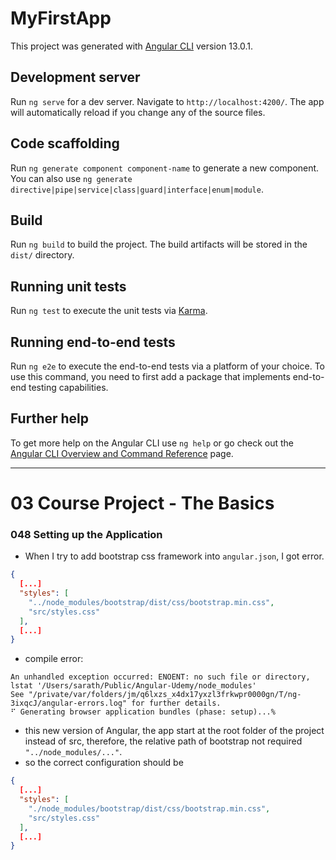 # MyFirstApp

This project was generated with [Angular CLI](https://github.com/angular/angular-cli) version 13.0.1.

## Development server

Run `ng serve` for a dev server. Navigate to `http://localhost:4200/`. The app will automatically reload if you change any of the source files.

## Code scaffolding

Run `ng generate component component-name` to generate a new component. You can also use `ng generate directive|pipe|service|class|guard|interface|enum|module`.

## Build

Run `ng build` to build the project. The build artifacts will be stored in the `dist/` directory.

## Running unit tests

Run `ng test` to execute the unit tests via [Karma](https://karma-runner.github.io).

## Running end-to-end tests

Run `ng e2e` to execute the end-to-end tests via a platform of your choice. To use this command, you need to first add a package that implements end-to-end testing capabilities.

## Further help

To get more help on the Angular CLI use `ng help` or go check out the [Angular CLI Overview and Command Reference](https://angular.io/cli) page.

---

# 03 Course Project - The Basics

### 048 Setting up the Application

- When I try to add bootstrap css framework into `angular.json`, I got error.

```json
{
  [...]
  "styles": [
    "../node_modules/bootstrap/dist/css/bootstrap.min.css",
    "src/styles.css"
  ],
  [...]
}
```

- compile error:

```shell
An unhandled exception occurred: ENOENT: no such file or directory, lstat '/Users/sarath/Public/Angular-Udemy/node_modules'
See "/private/var/folders/jm/q6lxzs_x4dx17yxzl3frkwpr0000gn/T/ng-3ixqcJ/angular-errors.log" for further details.
⠋ Generating browser application bundles (phase: setup)...%
```

- this new version of Angular, the app start at the root folder of the project instead of src, therefore, the relative path of bootstrap not required `"../node_modules/..."`.
- so the correct configuration should be

```json
{
  [...]
  "styles": [
    "./node_modules/bootstrap/dist/css/bootstrap.min.css",
    "src/styles.css"
  ],
  [...]
}
```
